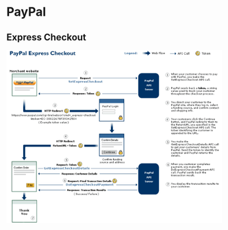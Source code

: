PayPal
======

Express Checkout
----------------

<img src="https://raw.githubusercontent.com/yidas/web-service-architectures/master/ecommerce/paypal/overview-ec-ecapiflow.gif" />
